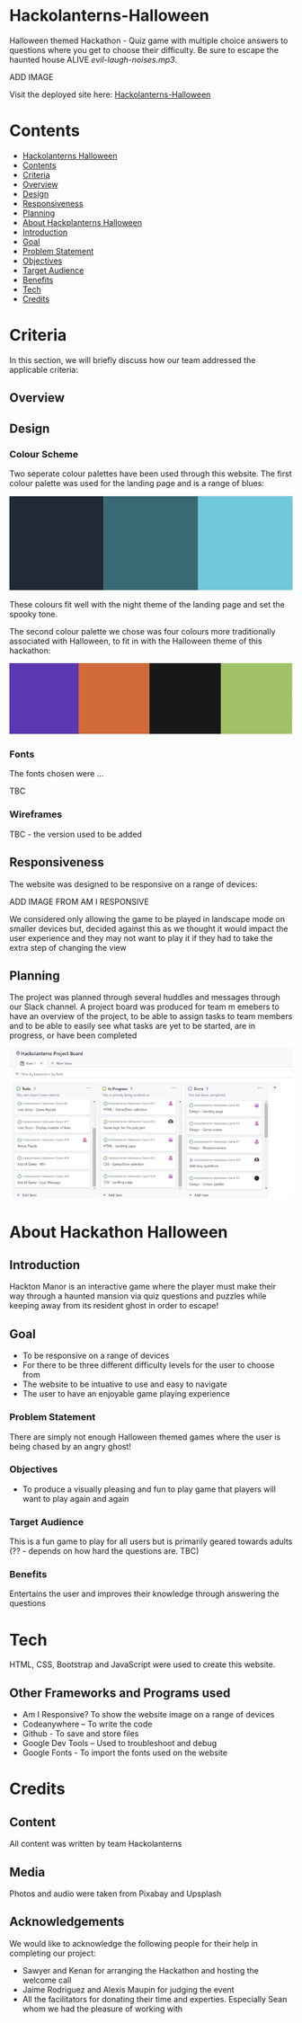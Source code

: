 # Hackolanterns-Halloween
Halloween themed Hackathon - Quiz game with multiple choice answers to questions where you get to choose their
difficulty. Be sure to escape the haunted house ALIVE *evil-laugh-noises.mp3*.

ADD IMAGE

Visit the deployed site here: [Hackolanterns-Halloween](https://renaldas0.github.io/Hackolanterns-Halloween-Game/)

# Contents

- [Hackolanterns Halloween](#hackolanterns-halloween)
- [Contents](#contents)
- [Criteria](#criteria)
- [Overview](#overview)
- [Design](#design)
- [Responsiveness](#responsiveness)
- [Planning](#planning)
- [About Hackplanterns Halloween](#about-hackolanterns-halloween)
- [Introduction](#introduction)
- [Goal](#goal)
- [Problem Statement](#problem-statement)
- [Objectives](#objectives)
- [Target Audience](#target-audience)
- [Benefits](#benefits)
- [Tech](#tech)
- [Credits](#credits)

# Criteria

In this section, we will briefly discuss how our team addressed the applicable criteria:

## Overview

## Design

### Colour Scheme

Two seperate colour palettes have been used through this website. The first colour palette was used for the landing page
and is a range of blues:

![blue colour image](assets/images/readme-images/blue-colours.png)

These colours fit well with the night theme of the landing page and set the spooky tone.

The second colour palette we chose was four colours more traditionally associated with Halloween, to fit in with the
Halloween theme of this hackathon:

![halloween colour image](assets/images/readme-images/halloween-colours.png)

### Fonts

The fonts chosen were ...

TBC

### Wireframes

TBC - the version used to be added

## Responsiveness

The website was designed to be responsive on a range of devices:

ADD IMAGE FROM AM I RESPONSIVE

We considered only allowing the game to be played in landscape mode on smaller devices but, decided against this as we
thought it would impact the user experience and they may not want to play it if they had to take the extra step of
changing the view

## Planning

The project was planned through several huddles and messages through our Slack channel. A project board was produced for
team m emebers to have an overview of the project, to be able to assign tasks to team members and to be able to easily
see what tasks are yet to be started, are in progress, or have been completed

![screenshot of project board](assets/images/readme-images/project-board.png)

# About Hackathon Halloween

## Introduction

Hackton Manor is an interactive game where the player must make their way through a haunted mansion via quiz questions and puzzles while keeping away from its resident ghost in order to escape!

## Goal

- To be responsive on a range of devices
- For there to be three different difficulty levels for the user to choose from
- The website to be intuative to use and easy to navigate
- The user to have an enjoyable game playing experience

### Problem Statement

There are simply not enough Halloween themed games where the user is being chased by an angry ghost!

### Objectives

- To produce a visually pleasing and fun to play game that players will want to play again and again

### Target Audience

This is a fun game to play for all users but is primarily geared towards adults (?? - depends on how hard the questions
are. TBC)

### Benefits

Entertains the user and improves their knowledge through answering the questions

# Tech

HTML, CSS, Bootstrap and JavaScript were used to create this website.

## Other Frameworks and Programs used

- Am I Responsive? To show the website image on a range of devices
- Codeanywhere – To write the code
- Github - To save and store files
- Google Dev Tools – Used to troubleshoot and debug
- Google Fonts - To import the fonts used on the website

# Credits

## Content

All content was written by team Hackolanterns

## Media

Photos and audio were taken from Pixabay and Upsplash

## Acknowledgements

We would like to acknowledge the following people for their help in completing our project:

- Sawyer and Kenan for arranging the Hackathon and hosting the welcome call
- Jaime Rodriguez and Alexis Maupin for judging the event
- All the facilitators for donating their time and experties. Especially Sean whom we had the pleasure of working with
